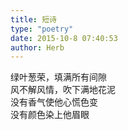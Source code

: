 ```yaml
---  
title: 短诗  
type: "poetry"  
date: 2015-10-8 07:40:53  
author: Herb  
---  
```

绿叶葱荣，填满所有间隙  
风不解风情，吹下满地花泥  
没有香气使他心慌色变  
没有颜色染上他眉眼